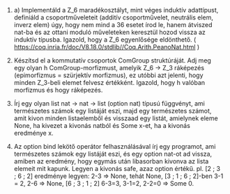 1. a) Implementáld a Z_6 maradékosztályt, mint véges induktív adattípust, definiáld a csoportműveleteit (additív csoportművelet, neutrális elem, inverz elem) úgy, hogy nem mind a 36 esetet írod le, hanem átviszed nat-ba és az ottani moduló műveleteken keresztül hozod vissza az induktív típusba. Igazold, hogy a Z_6 egyenlősége eldönthető. ( https://coq.inria.fr/doc/V8.18.0/stdlib//Coq.Arith.PeanoNat.html )
	
2. Készítsd el a kommutatív csoportok ComGroup struktúráját. Adj meg egy olyan h ComGroup-morfizmust, amelyik Z_6 -> Z_3 ráképezés (epimorfizmus = szürjektív morfizmus), ez utóbbi azt jelenti, hogy minden Z_3-beli elemet felvesz értékként. Igazold, hogy h valóban morfizmus és hogy ráképezés.

3.  Írj egy olyan
list nat -> nat -> list (option nat)
típusú függvényt, ami természetes számok egy listáját eszi, majd egy természetes számot, amit kivon minden listaelemből és visszaad egy listát, amielynek eleme None, ha kivezet a kivonás natból és Some x-et, ha a kivonás eredménye x.

4. Az option bind lekötő operátor felhasználásával írj egy programot, ami természetes számok egy listáját eszi, és egy option nat-ot ad vissza, amiben az eredmény, hogy egymás után libasorban kivonva az lista elemeit mit kapunk. Legyen a kivonás safe, azaz option értékű. pl. [2 ; 3 ; 6 ; 2] eredménye legyen: 2-3 => None, tehát None,  [3 ; 1 ; 6 ; 2]-ben 3-1 = 2, 2-6 => None, [6 ; 3 ; 1 ; 2]  6-3=3, 3-1=2, 2-2=0 => Some 0.
